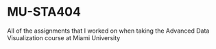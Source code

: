 # MU-STA404
All of the assignments that I worked on when taking the Advanced Data Visualization course at Miami University
